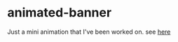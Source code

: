 # animated-banner

Just a mini animation that I've been worked on. see <a href="https://faizfak.github.io/animated-banner/" target="_blank">here</a>

